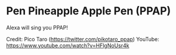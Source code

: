 # Pen Pineapple Apple Pen (PPAP)
Alexa will sing you PPAP!

Credit:  Pico Taro (https://twitter.com/pikotaro_ppap)
YouTube:  https://www.youtube.com/watch?v=HFlgNoUsr4k

